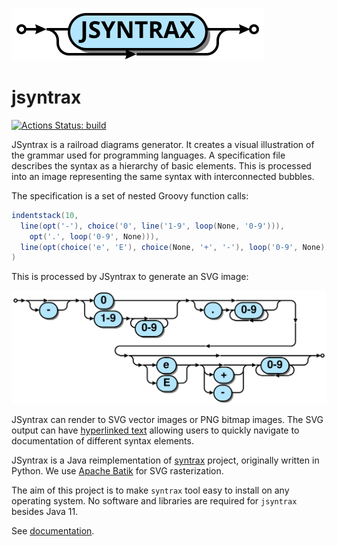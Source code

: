 ![](jsyntrax.svg)


# jsyntrax

[![Actions Status: build](https://github.com/atp-mipt/jsyntrax/workflows/build/badge.svg)](https://github.com/atp-mipt/jsyntrax/actions?query=workflow%3A"build")

JSyntrax is a railroad diagrams generator. 
It creates a visual illustration of the grammar used for programming languages. A specification file describes the syntax as a hierarchy of basic elements. 
This is processed into an image representing the same syntax with interconnected bubbles.

The specification is a set of nested Groovy function calls:

```groovy
indentstack(10,
  line(opt('-'), choice('0', line('1-9', loop(None, '0-9'))),
    opt('.', loop('0-9', None))),
  line(opt(choice('e', 'E'), choice(None, '+', '-'), loop('0-9', None)))
)
```

This is processed by JSyntrax to generate an SVG image:

![](doc/src/main/asciidoc/images/json_number.svg)

JSyntrax can render to SVG vector images or PNG bitmap images. The SVG output can have [hyperlinked text](https://atp-mipt.github.io/jsyntrax/#_hyperlinked_svg) allowing users to quickly navigate to documentation of different syntax elements.

JSyntrax is a Java reimplementation of [syntrax](https://github.com/kevinpt/syntrax/) project, originally written in Python. We use [Apache Batik](https://xmlgraphics.apache.org/batik/) for SVG rasterization.

The aim of this project is to make `syntrax` tool easy to install on any operating system. No software and libraries are required for `jsyntrax` besides Java 11.

See [documentation](https://atp-mipt.github.io/jsyntrax/).